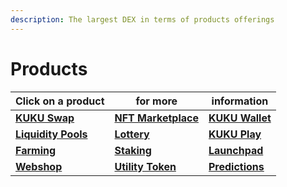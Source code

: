 ```yaml
---
description: The largest DEX in terms of products offerings
---
```


# Products

| Click on a product                                                                     | for more                                                               | information                                                                    |
| -------------------------------------------------------------------------------------- | ---------------------------------------------------------------------- | ------------------------------------------------------------------------------ |
| ****[**KUKU Swap**](../../../../products/the-exchange/kuku-swap.md)****                | ****[**NFT Marketplace**](../../../../products/nft-marketplace.md)**** | ****[**KUKU Wallet**](../../../../products/future-products/kuku-wallet.md)**** |
| ****[**Liquidity Pools**](../../../../products/the-exchange/liquidity-provider.md)**** | ****[**Lottery**](../../../../products/lottery.md)****                 | ****[**KUKU Play**](../../../../products/future-products/kuku-play/)****       |
| ****[**Farming**](../../../../products/the-exchange/pools.md)****                      | ****[**Staking**](../../../../products/the-exchange/farms.md)****      | ****[**Launchpad**](../../../../products/future-products/launchpad.md)****     |
| ****[**Webshop**](../../../../products/future-products/kuku-shop.md)****               | ****[**Utility Token**](payments.md)****                               | ****[**Predictions**](../../../../products/future-products/predictions.md)**** |
